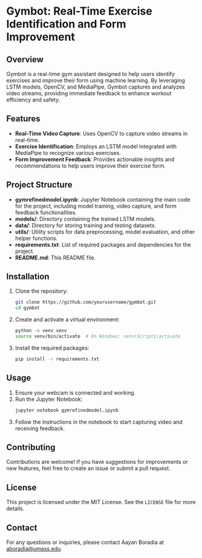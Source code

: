 # Gymbot: Real-Time Exercise Identification and Form Improvement

## Overview
Gymbot is a real-time gym assistant designed to help users identify exercises and improve their form using machine learning. By leveraging LSTM models, OpenCV, and MediaPipe, Gymbot captures and analyzes video streams, providing immediate feedback to enhance workout efficiency and safety.

## Features
- **Real-Time Video Capture**: Uses OpenCV to capture video streams in real-time.
- **Exercise Identification**: Employs an LSTM model integrated with MediaPipe to recognize various exercises.
- **Form Improvement Feedback**: Provides actionable insights and recommendations to help users improve their exercise form.

## Project Structure
- **gymrefinedmodel.ipynb**: Jupyter Notebook containing the main code for the project, including model training, video capture, and form feedback functionalities.
- **models/**: Directory containing the trained LSTM models.
- **data/**: Directory for storing training and testing datasets.
- **utils/**: Utility scripts for data preprocessing, model evaluation, and other helper functions.
- **requirements.txt**: List of required packages and dependencies for the project.
- **README.md**: This README file.

## Installation
1. Clone the repository:
    ```bash
    git clone https://github.com/yourusername/gymbot.git
    cd gymbot
    ```
2. Create and activate a virtual environment:
    ```bash
    python -m venv venv
    source venv/bin/activate  # On Windows: venv\Scripts\activate
    ```
3. Install the required packages:
    ```bash
    pip install -r requirements.txt
    ```

## Usage
1. Ensure your webcam is connected and working.
2. Run the Jupyter Notebook:
    ```bash
    jupyter notebook gymrefinedmodel.ipynb
    ```
3. Follow the instructions in the notebook to start capturing video and receiving feedback.

## Contributing
Contributions are welcome! If you have suggestions for improvements or new features, feel free to create an issue or submit a pull request.

## License
This project is licensed under the MIT License. See the `LICENSE` file for more details.

## Contact
For any questions or inquiries, please contact Aayan Boradia at aboradia@umass.edu.
